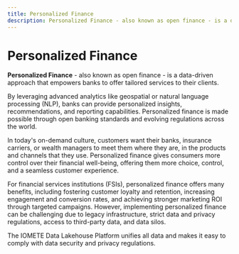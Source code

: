 ```yaml
---
title: Personalized Finance
description: Personalized Finance - also known as open finance - is a data-driven approach that empowers banks to offer tailored services to their clients.
---
```


# Personalized Finance

**Personalized Finance** - also known as open finance - is a data-driven approach that empowers banks to offer tailored services to their clients.

By leveraging advanced analytics like geospatial or natural language processing (NLP), banks can provide personalized insights, recommendations, and reporting capabilities. Personalized finance is made possible through open banking standards and evolving regulations across the world.

In today's on-demand culture, customers want their banks, insurance carriers, or wealth managers to meet them where they are, in the products and channels that they use. Personalized finance gives consumers more control over their financial well-being, offering them more choice, control, and a seamless customer experience.

For financial services institutions (FSIs), personalized finance offers many benefits, including fostering customer loyalty and retention, increasing engagement and conversion rates, and achieving stronger marketing ROI through targeted campaigns. However, implementing personalized finance can be challenging due to legacy infrastructure, strict data and privacy regulations, access to third-party data, and data silos.

The IOMETE Data Lakehouse Platform unifies all data and makes it easy to comply with data security and privacy regulations.
